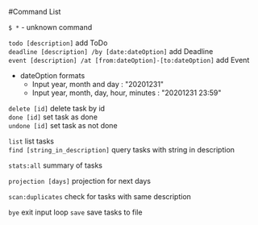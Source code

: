 #Command List

`$ *`   - unknown command

`todo [description]` add ToDo \
`deadline [description] /by [date:dateOption]` add Deadline \
`event [description] /at [from:dateOption]-[to:dateOption]` add Event

- dateOption formats
  - Input year, month and day : "20201231"
  - Input year, month, day, hour, minutes : "20201231 23:59"

`delete [id]` delete task by id \
`done [id]` set task as done \
`undone [id]` set task as not done

`list` list tasks \
`find [string_in_description]` query tasks with string in description

`stats:all` summary of tasks

`projection [days]` projection for next days

`scan:duplicates` check for tasks with same description

`bye` exit input loop
`save` save tasks to file
